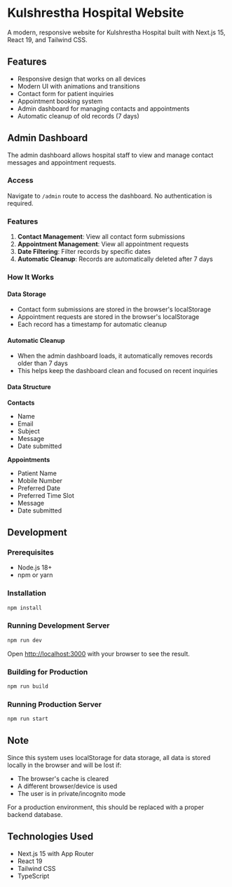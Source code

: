 # Kulshrestha Hospital Website

A modern, responsive website for Kulshrestha Hospital built with Next.js 15, React 19, and Tailwind CSS.

## Features

- Responsive design that works on all devices
- Modern UI with animations and transitions
- Contact form for patient inquiries
- Appointment booking system
- Admin dashboard for managing contacts and appointments
- Automatic cleanup of old records (7 days)

## Admin Dashboard

The admin dashboard allows hospital staff to view and manage contact messages and appointment requests.

### Access

Navigate to `/admin` route to access the dashboard. No authentication is required.

### Features

1. **Contact Management**: View all contact form submissions
2. **Appointment Management**: View all appointment requests
3. **Date Filtering**: Filter records by specific dates
4. **Automatic Cleanup**: Records are automatically deleted after 7 days

### How It Works

#### Data Storage
- Contact form submissions are stored in the browser's localStorage
- Appointment requests are stored in the browser's localStorage
- Each record has a timestamp for automatic cleanup

#### Automatic Cleanup
- When the admin dashboard loads, it automatically removes records older than 7 days
- This helps keep the dashboard clean and focused on recent inquiries

#### Data Structure

**Contacts**
- Name
- Email
- Subject
- Message
- Date submitted

**Appointments**
- Patient Name
- Mobile Number
- Preferred Date
- Preferred Time Slot
- Message
- Date submitted

## Development

### Prerequisites

- Node.js 18+
- npm or yarn

### Installation

```bash
npm install
```

### Running Development Server

```bash
npm run dev
```

Open [http://localhost:3000](http://localhost:3000) with your browser to see the result.

### Building for Production

```bash
npm run build
```

### Running Production Server

```bash
npm run start
```

## Note

Since this system uses localStorage for data storage, all data is stored locally in the browser and will be lost if:
- The browser's cache is cleared
- A different browser/device is used
- The user is in private/incognito mode

For a production environment, this should be replaced with a proper backend database.

## Technologies Used

- Next.js 15 with App Router
- React 19
- Tailwind CSS
- TypeScript